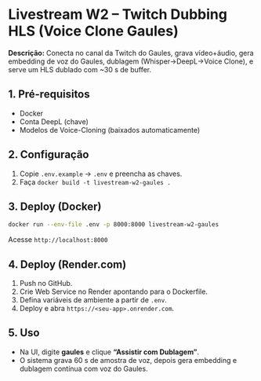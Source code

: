 # Livestream W2 – Twitch Dubbing HLS (Voice Clone Gaules)

**Descrição:**
Conecta no canal da Twitch do Gaules, grava vídeo+áudio, gera embedding de voz do Gaules, dublagem (Whisper→DeepL→Voice Clone), e serve um HLS dublado com ~30 s de buffer.

## 1. Pré-requisitos

- Docker
- Conta DeepL (chave)
- Modelos de Voice-Cloning (baixados automaticamente)

## 2. Configuração

1. Copie `.env.example` → `.env` e preencha as chaves.
2. Faça `docker build -t livestream-w2-gaules .`

## 3. Deploy (Docker)

```bash
docker run --env-file .env -p 8000:8000 livestream-w2-gaules
```

Acesse `http://localhost:8000`

## 4. Deploy (Render.com)

1. Push no GitHub.
2. Crie Web Service no Render apontando para o Dockerfile.
3. Defina variáveis de ambiente a partir de `.env`.
4. Deploy e abra `https://<seu-app>.onrender.com`.

## 5. Uso

- Na UI, digite **gaules** e clique **“Assistir com Dublagem”**.
- O sistema grava 60 s de amostra de voz, depois gera embedding e dublagem contínua com voz do Gaules.